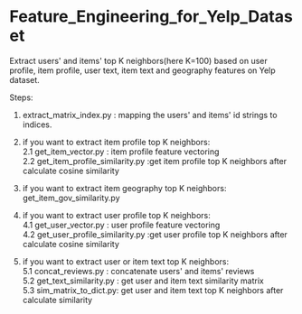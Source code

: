 # Feature_Engineering_for_Yelp_Dataset
Extract users' and items' top K neighbors(here K=100) based on user profile, item profile, user text, item text and geography features on Yelp dataset.   

Steps:   
1. extract_matrix_index.py : mapping the users' and items' id strings to indices.   
2. if you want to extract item profile top K neighbors:   
2.1 get_item_vector.py : item profile feature vectoring   
2.2 get_item_profile_similarity.py :get item profile top K neighbors after calculate cosine similarity   

3. if you want to extract item geography top K neighbors: get_item_gov_similarity.py   

4. if you want to extract user profile top K neighbors:   
4.1 get_user_vector.py : user profile feature vectoring   
4.2 get_user_profile_similarity.py :get user profile top K neighbors after calculate cosine similarity   

5. if you want to extract user or item text top K neighbors:   
5.1 concat_reviews.py : concatenate users' and items' reviews   
5.2 get_text_similarity.py : get user and item text similarity matrix   
5.3 sim_matrix_to_dict.py: get user and item text top K neighbors after calculate similarity   
